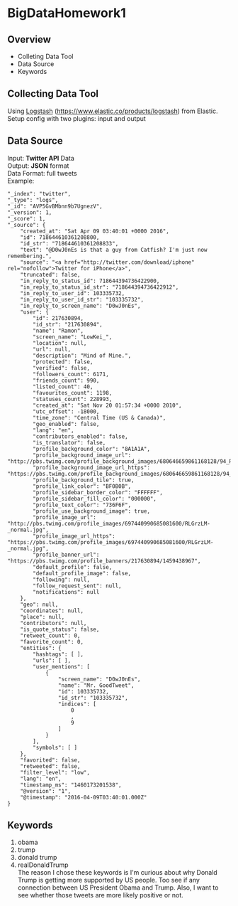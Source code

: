 # BigDataHomework1
## Overview  
* Colleting Data Tool
* Data Source
* Keywords

## Collecting Data Tool
Using [Logstash](https://www.elastic.co/products/logstash) (https://www.elastic.co/products/logstash) from Elastic.  
Setup config with two plugins: input and output  
## Data Source  
Input: **Twitter API** Data  
Output: **JSON** format  
Data Format: full tweets  
Example:

    "_index": "twitter",
    "_type": "logs",
    "_id": "AVP5GvBMbnn9b7UgnezV",
    "_version": 1,
    "_score": 1,
    "_source": {
        "created_at": "Sat Apr 09 03:40:01 +0000 2016",
        "id": 718644610361208800,
        "id_str": "718644610361208833",
        "text": "@D0wJ0nEs is that a guy from Catfish? I'm just now remembering.",
        "source": "<a href="http://twitter.com/download/iphone" rel="nofollow">Twitter for iPhone</a>",
        "truncated": false,
        "in_reply_to_status_id": 718644394736422900,
        "in_reply_to_status_id_str": "718644394736422912",
        "in_reply_to_user_id": 103335732,
        "in_reply_to_user_id_str": "103335732",
        "in_reply_to_screen_name": "D0wJ0nEs",
        "user": {
            "id": 217630894,
            "id_str": "217630894",
            "name": "Ramon",
            "screen_name": "LowKei_",
            "location": null,
            "url": null,
            "description": "Mind of Mine.",
            "protected": false,
            "verified": false,
            "followers_count": 6171,
            "friends_count": 990,
            "listed_count": 40,
            "favourites_count": 1198,
            "statuses_count": 228993,
            "created_at": "Sat Nov 20 01:57:34 +0000 2010",
            "utc_offset": -18000,
            "time_zone": "Central Time (US & Canada)",
            "geo_enabled": false,
            "lang": "en",
            "contributors_enabled": false,
            "is_translator": false,
            "profile_background_color": "8A1A1A",
            "profile_background_image_url": "http://pbs.twimg.com/profile_background_images/680646659861168128/94_RDh2E.jpg",
            "profile_background_image_url_https": "https://pbs.twimg.com/profile_background_images/680646659861168128/94_RDh2E.jpg",
            "profile_background_tile": true,
            "profile_link_color": "BF0B0B",
            "profile_sidebar_border_color": "FFFFFF",
            "profile_sidebar_fill_color": "000000",
            "profile_text_color": "736F6F",
            "profile_use_background_image": true,
            "profile_image_url": "http://pbs.twimg.com/profile_images/697440990685081600/RLGrzLM-_normal.jpg",
            "profile_image_url_https": "https://pbs.twimg.com/profile_images/697440990685081600/RLGrzLM-_normal.jpg",
            "profile_banner_url": "https://pbs.twimg.com/profile_banners/217630894/1459438967",
            "default_profile": false,
            "default_profile_image": false,
            "following": null,
            "follow_request_sent": null,
            "notifications": null
        },
        "geo": null,
        "coordinates": null,
        "place": null,
        "contributors": null,
        "is_quote_status": false,
        "retweet_count": 0,
        "favorite_count": 0,
        "entities": {
            "hashtags": [ ],
            "urls": [ ],
            "user_mentions": [
                {
                    "screen_name": "D0wJ0nEs",
                    "name": "Mr. GoodTweet",
                    "id": 103335732,
                    "id_str": "103335732",
                    "indices": [
                        0
                        ,
                        9
                    ]
                }
            ],
            "symbols": [ ]
        },
        "favorited": false,
        "retweeted": false,
        "filter_level": "low",
        "lang": "en",
        "timestamp_ms": "1460173201538",
        "@version": "1",
        "@timestamp": "2016-04-09T03:40:01.000Z"
    }
## Keywords
1.  obama
2.  trump
3.  donald trump
4.  realDonaldTrump  
The reason I chose these keywords is I'm curious about why Donald Trump is getting more supported by US people. Too see if any connection between US President Obama and Trump. Also, I want to see whether those tweets are more likely positive or not.
